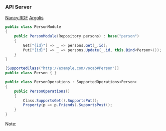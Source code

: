### API Server

<a href="https://github.com/wikibus/nancy.rdf"><i class="fa fa-github"></i> Nancy.RDF</a>
<a href="https://github.com/wikibus/argolis"><i class="fa fa-github"></i> Argolis</a>

``` csharp
public class PersonModule
{
    public PersonModule(Repository persons) : base("person")
    {
        Get["{id}"] => _ => persons.Get(_.id);
        Put["{id}"] => _ => persons.Update(_.id, this.Bind<Person>());
    }
}
```

``` csharp
[SupportedClass("http://example.com/vocab#Person")]
public class Person { }
```

``` csharp
public class PersonOperations : SupportedOperations<Person>
{
    public PersonOperations()
    {
        Class.SupportsGet().SupportsPut();
        Property(p => p.Friends).SupportsPost();
    }
}
```

Note:

